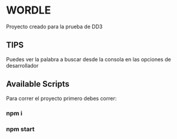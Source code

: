 # WORDLE

Proyecto creado para la prueba de DD3

## TIPS
Puedes ver la palabra a buscar desde la consola en las opciones de desarrollador

## Available Scripts

Para correr el proyecto primero debes correr:  

### npm i 
### npm start
